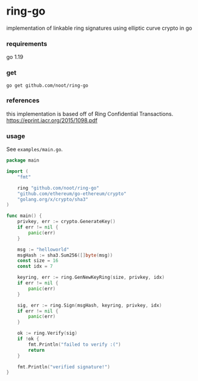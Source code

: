 # ring-go
implementation of linkable ring signatures using elliptic curve crypto in go

### requirements
go 1.19

### get
`go get github.com/noot/ring-go`

### references
this implementation is based off of Ring Confidential Transactions. https://eprint.iacr.org/2015/1098.pdf

### usage

See `examples/main.go`.

```go
package main

import (
	"fmt"

	ring "github.com/noot/ring-go"
	"github.com/ethereum/go-ethereum/crypto"
	"golang.org/x/crypto/sha3"
)

func main() {
	privkey, err := crypto.GenerateKey()
	if err != nil {
		panic(err)
	}

	msg := "helloworld"
	msgHash := sha3.Sum256([]byte(msg))
	const size = 16
	const idx = 7

	keyring, err := ring.GenNewKeyRing(size, privkey, idx)
	if err != nil {
		panic(err)
	}

	sig, err := ring.Sign(msgHash, keyring, privkey, idx)
	if err != nil {
		panic(err)
	}

	ok := ring.Verify(sig)
	if !ok {
		fmt.Println("failed to verify :(")
		return
	}

	fmt.Println("verified signature!")
}
```